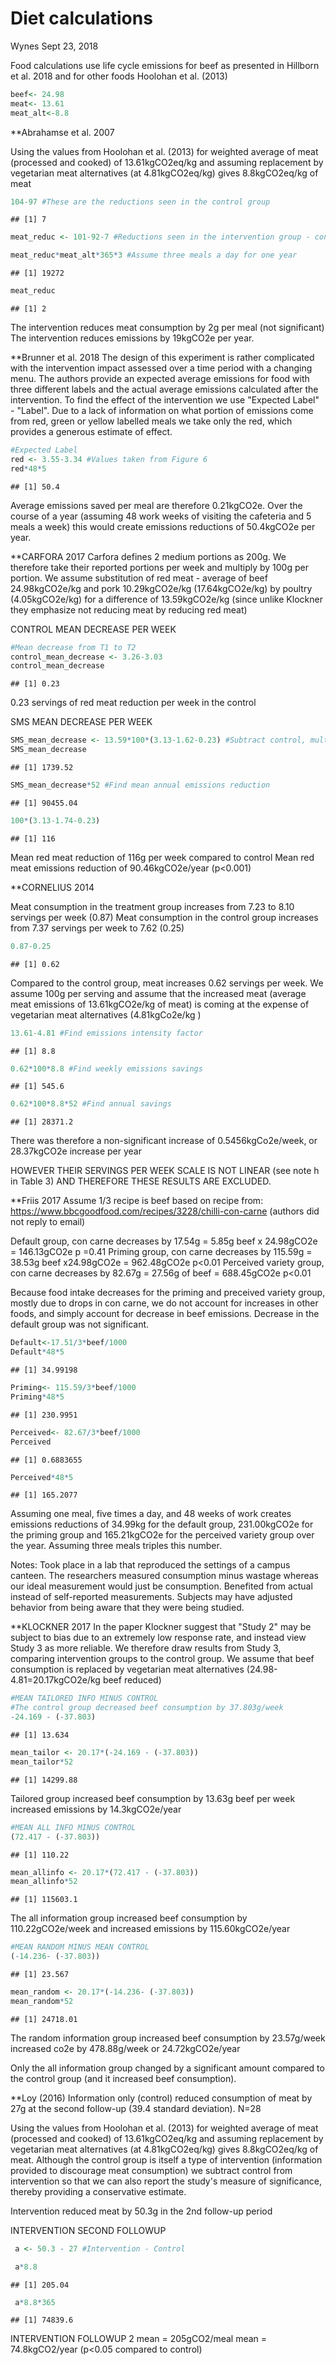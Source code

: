 Diet calculations
================
Wynes
Sept 23, 2018

Food calculations use life cycle emissions for beef as presented in Hillborn et al. 2018 and for other foods Hoolohan et al. (2013)

``` r
beef<- 24.98
meat<- 13.61
meat_alt<-8.8
```

\*\*Abrahamse et al. 2007

Using the values from Hoolohan et al. (2013) for weighted average of meat (processed and cooked) of 13.61kgCO2eq/kg and assuming replacement by vegetarian meat alternatives (at 4.81kgCO2eq/kg) gives 8.8kgCO2eq/kg of meat

``` r
104-97 #These are the reductions seen in the control group
```

    ## [1] 7

``` r
meat_reduc <- 101-92-7 #Reductions seen in the intervention group - control group reductions

meat_reduc*meat_alt*365*3 #Assume three meals a day for one year
```

    ## [1] 19272

``` r
meat_reduc
```

    ## [1] 2

The intervention reduces meat consumption by 2g per meal (not significant) The intervention reduces emissions by 19kgCO2e per year.

\*\*Brunner et al. 2018 The design of this experiment is rather complicated with the intervention impact assessed over a time period with a changing menu. The authors provide an expected average emissions for food with three different labels and the actual average emissions calculated after the intervention. To find the effect of the intervention we use "Expected Label" - "Label". Due to a lack of information on what portion of emissions come from red, green or yellow labelled meals we take only the red, which provides a generous estimate of effect.

``` r
#Expected Label
red <- 3.55-3.34 #Values taken from Figure 6
red*48*5
```

    ## [1] 50.4

Average emissions saved per meal are therefore 0.21kgCO2e. Over the course of a year (assuming 48 work weeks of visiting the cafeteria and 5 meals a week) this would create emissions reductions of 50.4kgCO2e per year.

\*\*CARFORA 2017 Carfora defines 2 medium portions as 200g. We therefore take their reported portions per week and multiply by 100g per portion. We assume substitution of red meat - average of beef 24.98kgCO2e/kg and pork 10.29kgCO2e/kg (17.64kgCO2e/kg) by poultry (4.05kgCO2e/kg) for a difference of 13.59kgCO2e/kg (since unlike Klockner they emphasize not reducing meat by reducing red meat)

CONTROL MEAN DECREASE PER WEEK

``` r
#Mean decrease from T1 to T2
control_mean_decrease <- 3.26-3.03
control_mean_decrease
```

    ## [1] 0.23

0.23 servings of red meat reduction per week in the control

SMS MEAN DECREASE PER WEEK

``` r
SMS_mean_decrease <- 13.59*100*(3.13-1.62-0.23) #Subtract control, multiply by 100g/serving and by emissions factor
SMS_mean_decrease
```

    ## [1] 1739.52

``` r
SMS_mean_decrease*52 #Find mean annual emissions reduction
```

    ## [1] 90455.04

``` r
100*(3.13-1.74-0.23)
```

    ## [1] 116

Mean red meat reduction of 116g per week compared to control Mean red meat emissions reduction of 90.46kgCO2e/year (p&lt;0.001)

\*\*CORNELIUS 2014

Meat consumption in the treatment group increases from 7.23 to 8.10 servings per week (0.87) Meat consumption in the control group increases from 7.37 servings per week to 7.62 (0.25)

``` r
0.87-0.25
```

    ## [1] 0.62

Compared to the control group, meat increases 0.62 servings per week. We assume 100g per serving and assume that the increased meat (average meat emissions of 13.61kgCO2e/kg of meat) is coming at the expense of vegetarian meat alternatives (4.81kgCo2e/kg )

``` r
13.61-4.81 #Find emissions intensity factor
```

    ## [1] 8.8

``` r
0.62*100*8.8 #Find weekly emissions savings
```

    ## [1] 545.6

``` r
0.62*100*8.8*52 #Find annual savings
```

    ## [1] 28371.2

There was therefore a non-significant increase of 0.5456kgCo2e/week, or 28.37kgCO2e increase per year

HOWEVER THEIR SERVINGS PER WEEK SCALE IS NOT LINEAR (see note h in Table 3) AND THEREFORE THESE RESULTS ARE EXCLUDED.

\*\*Friis 2017 Assume 1/3 recipe is beef based on recipe from: <https://www.bbcgoodfood.com/recipes/3228/chilli-con-carne> (authors did not reply to email)

Default group, con carne decreases by 17.54g = 5.85g beef x 24.98gCO2e = 146.13gCO2e p =0.41 Priming group, con carne decreases by 115.59g = 38.53g beef x24.98gCO2e = 962.48gCO2e p&lt;0.01 Perceived variety group, con carne decreases by 82.67g = 27.56g of beef = 688.45gCO2e p&lt;0.01

Because food intake decreases for the priming and preceived variety group, mostly due to drops in con carne, we do not account for increases in other foods, and simply account for decrease in beef emissions. Decrease in the default group was not significant.

``` r
Default<-17.51/3*beef/1000
Default*48*5
```

    ## [1] 34.99198

``` r
Priming<- 115.59/3*beef/1000
Priming*48*5
```

    ## [1] 230.9951

``` r
Perceived<- 82.67/3*beef/1000
Perceived
```

    ## [1] 0.6883655

``` r
Perceived*48*5
```

    ## [1] 165.2077

Assuming one meal, five times a day, and 48 weeks of work creates emissions reductions of 34.99kg for the default group, 231.00kgCO2e for the priming group and 165.21kgCO2e for the perceived variety group over the year. Assuming three meals triples this number.

Notes: Took place in a lab that reproduced the settings of a campus canteen. The researchers measured consumption minus wastage whereas our ideal measurement would just be consumption. Benefited from actual instead of self-reported measurements. Subjects may have adjusted behavior from being aware that they were being studied.

\*\*KLOCKNER 2017 In the paper Klockner suggest that "Study 2" may be subject to bias due to an extremely low response rate, and instead view Study 3 as more reliable. We therefore draw results from Study 3, comparing intervention groups to the control group. We assume that beef consumption is replaced by vegetarian meat alternatives (24.98-4.81=20.17kgCO2e/kg beef reduced)

``` r
#MEAN TAILORED INFO MINUS CONTROL
#The control group decreased beef consumption by 37.803g/week
-24.169 - (-37.803)
```

    ## [1] 13.634

``` r
mean_tailor <- 20.17*(-24.169 - (-37.803))
mean_tailor*52
```

    ## [1] 14299.88

Tailored group increased beef consumption by 13.63g beef per week increased emissions by 14.3kgCO2e/year

``` r
#MEAN ALL INFO MINUS CONTROL
(72.417 - (-37.803))
```

    ## [1] 110.22

``` r
mean_allinfo <- 20.17*(72.417 - (-37.803))
mean_allinfo*52
```

    ## [1] 115603.1

The all information group increased beef consumption by 110.22gCO2e/week and increased emissions by 115.60kgCO2e/year

``` r
#MEAN RANDOM MINUS MEAN CONTROL
(-14.236- (-37.803))
```

    ## [1] 23.567

``` r
mean_random <- 20.17*(-14.236- (-37.803))
mean_random*52
```

    ## [1] 24718.01

The random information group increased beef consumption by 23.57g/week increased co2e by 478.88g/week or 24.72kgCO2e/year

Only the all information group changed by a significant amount compared to the control group (and it increased beef consumption).

\*\*Loy (2016) Information only (control) reduced consumption of meat by 27g at the second follow-up (39.4 standard deviation). N=28

Using the values from Hoolohan et al. (2013) for weighted average of meat (processed and cooked) of 13.61kgCO2eq/kg and assuming replacement by vegetarian meat alternatives (at 4.81kgCO2eq/kg) gives 8.8kgCO2eq/kg of meat. Although the control group is itself a type of intervention (information provided to discourage meat consumption) we subtract control from intervention so that we can also report the study's measure of significance, thereby providing a conservative estimate.

Intervention reduced meat by 50.3g in the 2nd follow-up period

INTERVENTION SECOND FOLLOWUP

``` r
 a <- 50.3 - 27 #Intervention - Control

 a*8.8
```

    ## [1] 205.04

``` r
 a*8.8*365
```

    ## [1] 74839.6

INTERVENTION FOLLOWUP 2 mean = 205gCO2/meal mean = 74.8kgCO2/year (p&lt;0.05 compared to control)
